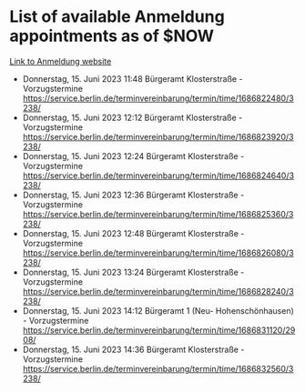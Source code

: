 # List of available Anmeldung appointments as of $NOW
[Link to Anmeldung website](https://service.berlin.de/terminvereinbarung/termin/tag.php?termin=1&anliegen[]=120686&dienstleisterlist=122210,122217,327316,122219,327312,122227,327314,122231,327346,122243,327348,122254,122252,329742,122260,329745,122262,329748,122271,327278,122273,327274,122277,327276,330436,122280,327294,122282,327290,122284,327292,122291,327270,122285,327266,122286,327264,122296,327268,150230,329760,122297,327286,122294,327284,122312,329763,122314,329775,122304,327330,122311,327334,122309,327332,317869,122281,327352,122279,329772,122283,122276,327324,122274,327326,122267,329766,122246,327318,122251,327320,122257,327322,122208,327298,122226,327300&herkunft=http%3A%2F%2Fservice.berlin.de%2Fdienstleistung%2F120686%2F)
- Donnerstag, 15. Juni 2023 11:48 Bürgeramt Klosterstraße - Vorzugstermine https://service.berlin.de/terminvereinbarung/termin/time/1686822480/3238/
- Donnerstag, 15. Juni 2023 12:12 Bürgeramt Klosterstraße - Vorzugstermine https://service.berlin.de/terminvereinbarung/termin/time/1686823920/3238/
- Donnerstag, 15. Juni 2023 12:24 Bürgeramt Klosterstraße - Vorzugstermine https://service.berlin.de/terminvereinbarung/termin/time/1686824640/3238/
- Donnerstag, 15. Juni 2023 12:36 Bürgeramt Klosterstraße - Vorzugstermine https://service.berlin.de/terminvereinbarung/termin/time/1686825360/3238/
- Donnerstag, 15. Juni 2023 12:48 Bürgeramt Klosterstraße - Vorzugstermine https://service.berlin.de/terminvereinbarung/termin/time/1686826080/3238/
- Donnerstag, 15. Juni 2023 13:24 Bürgeramt Klosterstraße - Vorzugstermine https://service.berlin.de/terminvereinbarung/termin/time/1686828240/3238/
- Donnerstag, 15. Juni 2023 14:12 Bürgeramt 1 (Neu- Hohenschönhausen) - Vorzugstermine https://service.berlin.de/terminvereinbarung/termin/time/1686831120/2908/
- Donnerstag, 15. Juni 2023 14:36 Bürgeramt Klosterstraße - Vorzugstermine https://service.berlin.de/terminvereinbarung/termin/time/1686832560/3238/
